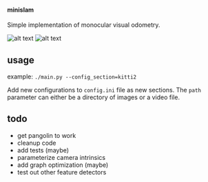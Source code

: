#### minislam

Simple implementation of monocular visual odometry.

![alt text](https://github.com/markoelez/minislam/blob/master/example.png?raw=true)
![alt text](https://github.com/markoelez/minislam/blob/master/example_two.png?raw=true)


usage
-----
example:
`./main.py --config_section=kitti2`

Add new configurations to `config.ini` file as new sections. The `path` parameter can either be a directory of images or a video file.

todo
-----
- get pangolin to work
- cleanup code
- add tests (maybe)
- parameterize camera intrinsics
- add graph optimization (maybe)
- test out other feature detectors
